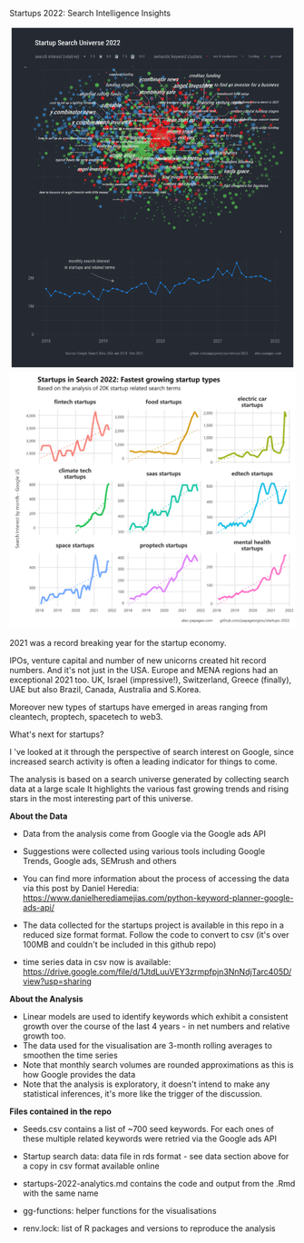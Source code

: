 Startups 2022: Search Intelligence Insights

![](patchwork3_all2.png)
![](types9-10.png)


2021 was a record breaking year for the startup economy.

IPOs, venture capital and number of new unicorns created hit record numbers. And it's not just in the USA. Europe and MENA regions had an exceptional 2021 too. UK, Israel (impressive!), Switzerland, Greece (finally), UAE but also Brazil, Canada, Australia and S.Korea.

Moreover new types of startups have emerged in areas ranging from cleantech, proptech, spacetech to web3.

What's next for startups?

I 've looked at it through the perspective of search interest on Google, since increased search activity is often a leading indicator for things to come.

The analysis is based on a search universe generated by collecting search data at a large scale It highlights the various fast growing trends and rising stars in the most interesting part of this universe.

**About the Data**

-   Data from the analysis come from Google via the Google ads API

-   Suggestions were collected using various tools including Google Trends, Google ads, SEMrush and others

-   You can find more information about the process of accessing the data via this post by Daniel Heredia: <https://www.danielherediamejias.com/python-keyword-planner-google-ads-api/>

-   The data collected for the startups project is available in this repo in a reduced size format format. Follow the code to convert to csv (it's over 100MB and couldn't be included in this github repo)

-   time series data in csv now is available: <https://drive.google.com/file/d/1JtdLuuVEY3zrmpfpjn3NnNdjTarc405D/view?usp=sharing>

**About the Analysis**

-   Linear models are used to identify keywords which exhibit a consistent growth over the course of the last 4 years - in net numbers and relative growth too.
-   The data used for the visualisation are 3-month rolling averages to smoothen the time series
-   Note that monthly search volumes are rounded approximations as this is how Google provides the data
-   Note that the analysis is exploratory, it doesn't intend to make any statistical inferences, it's more like the trigger of the discussion.

**Files contained in the repo**

-   Seeds.csv contains a list of \~700 seed keywords. For each ones of these multiple related keywords were retried via the Google ads API

-   Startup search data: data file in rds format - see data section above for a copy in csv format available online

-   startups-2022-analytics.md contains the code and output from the .Rmd with the same name

-   gg-functions: helper functions for the visualisations

-   renv.lock: list of R packages and versions to reproduce the analysis
